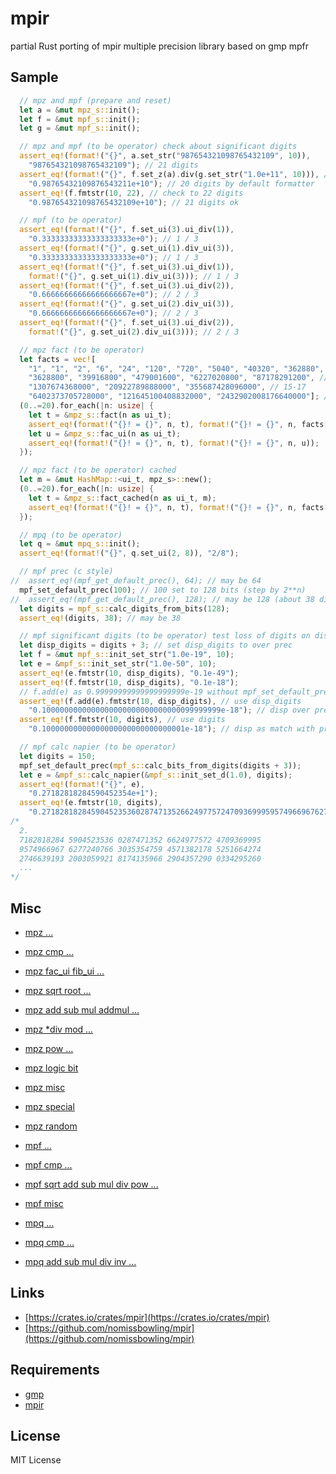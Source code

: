 mpir
====

partial Rust porting of mpir multiple precision library based on gmp mpfr


Sample
------

```Rust
  // mpz and mpf (prepare and reset)
  let a = &mut mpz_s::init();
  let f = &mut mpf_s::init();
  let g = &mut mpf_s::init();

  // mpz and mpf (to be operator) check about significant digits
  assert_eq!(format!("{}", a.set_str("987654321098765432109", 10)),
    "987654321098765432109"); // 21 digits
  assert_eq!(format!("{}", f.set_z(a).div(g.set_str("1.0e+11", 10))), // drift
    "0.98765432109876543211e+10"); // 20 digits by default formatter
  assert_eq!(f.fmtstr(10, 22), // check to 22 digits
    "0.987654321098765432109e+10"); // 21 digits ok

  // mpf (to be operator)
  assert_eq!(format!("{}", f.set_ui(3).ui_div(1)),
    "0.33333333333333333333e+0"); // 1 / 3
  assert_eq!(format!("{}", g.set_ui(1).div_ui(3)),
    "0.33333333333333333333e+0"); // 1 / 3
  assert_eq!(format!("{}", f.set_ui(3).ui_div(1)),
    format!("{}", g.set_ui(1).div_ui(3))); // 1 / 3
  assert_eq!(format!("{}", f.set_ui(3).ui_div(2)),
    "0.66666666666666666667e+0"); // 2 / 3
  assert_eq!(format!("{}", g.set_ui(2).div_ui(3)),
    "0.66666666666666666667e+0"); // 2 / 3
  assert_eq!(format!("{}", f.set_ui(3).ui_div(2)),
    format!("{}", g.set_ui(2).div_ui(3))); // 2 / 3

  // mpz fact (to be operator)
  let facts = vec![
    "1", "1", "2", "6", "24", "120", "720", "5040", "40320", "362880", // 0-9
    "3628800", "39916800", "479001600", "6227020800", "87178291200", // 10-14
    "1307674368000", "20922789888000", "355687428096000", // 15-17
    "6402373705728000", "121645100408832000", "2432902008176640000"]; // 18-20
  (0..=20).for_each(|n: usize| {
    let t = &mpz_s::fact(n as ui_t);
    assert_eq!(format!("{}! = {}", n, t), format!("{}! = {}", n, facts[n]));
    let u = &mpz_s::fac_ui(n as ui_t);
    assert_eq!(format!("{}! = {}", n, t), format!("{}! = {}", n, u));
  });

  // mpz fact (to be operator) cached
  let m = &mut HashMap::<ui_t, mpz_s>::new();
  (0..=20).for_each(|n: usize| {
    let t = &mpz_s::fact_cached(n as ui_t, m);
    assert_eq!(format!("{}! = {}", n, t), format!("{}! = {}", n, facts[n]));
  });

  // mpq (to be operator)
  let q = &mut mpq_s::init();
  assert_eq!(format!("{}", q.set_ui(2, 8)), "2/8");

  // mpf prec (c style)
//  assert_eq!(mpf_get_default_prec(), 64); // may be 64
  mpf_set_default_prec(100); // 100 set to 128 bits (step by 2**n)
//  assert_eq!(mpf_get_default_prec(), 128); // may be 128 (about 38 digits)
  let digits = mpf_s::calc_digits_from_bits(128);
  assert_eq!(digits, 38); // may be 38

  // mpf significant digits (to be operator) test loss of digits on display
  let disp_digits = digits + 3; // set disp_digits to over prec
  let f = &mut mpf_s::init_set_str("1.0e-19", 10);
  let e = &mpf_s::init_set_str("1.0e-50", 10);
  assert_eq!(e.fmtstr(10, disp_digits), "0.1e-49");
  assert_eq!(f.fmtstr(10, disp_digits), "0.1e-18");
  // f.add(e) as 0.99999999999999999999e-19 without mpf_set_default_prec(100)
  assert_eq!(f.add(e).fmtstr(10, disp_digits), // use disp_digits
    "0.1000000000000000000000000000000099999999e-18"); // disp over prec
  assert_eq!(f.fmtstr(10, digits), // use digits
    "0.10000000000000000000000000000001e-18"); // disp as match with prec

  // mpf calc napier (to be operator)
  let digits = 150;
  mpf_set_default_prec(mpf_s::calc_bits_from_digits(digits + 3));
  let e = &mpf_s::calc_napier(&mpf_s::init_set_d(1.0), digits);
  assert_eq!(format!("{}", e),
    "0.27182818284590452354e+1");
  assert_eq!(e.fmtstr(10, digits),
    "0.271828182845904523536028747135266249775724709369995957496696762772407663035354759457138217852516642742746639193200305992181741359662904357290033429526e+1");
/*
  2.
  7182818284 5904523536 0287471352 6624977572 4709369995
  9574966967 6277240766 3035354759 4571382178 5251664274
  2746639193 2003059921 8174135966 2904357290 0334295260
  ...
*/
```


Misc
----

- [mpz ...](https://gmplib.org/manual/Integer-Functions)
- [mpz cmp ...](https://gmplib.org/manual/Integer-Comparisons)
- [mpz fac_ui fib_ui ...](https://gmplib.org/manual/Number-Theoretic-Functions)
- [mpz sqrt root ...](https://gmplib.org/manual/Integer-Roots)
- [mpz add sub mul addmul ...](https://gmplib.org/manual/Integer-Arithmetic)
- [mpz *div mod ...](https://gmplib.org/manual/Integer-Division)
- [mpz pow ...](https://gmplib.org/manual/Integer-Exponentiation)

- [mpz logic bit](https://gmplib.org/manual/Integer-Logic-and-Bit-Fiddling)
- [mpz misc](https://gmplib.org/manual/Miscellaneous-Integer-Functions)
- [mpz special](https://gmplib.org/manual/Integer-Special-Functions)
- [mpz random](https://gmplib.org/manual/Integer-Random-Numbers)

- [mpf ...](https://gmplib.org/manual/Rational-Number-Functions)
- [mpf cmp ...](https://gmplib.org/manual/Float-Comparison)
- [mpf sqrt add sub mul div pow ...](https://gmplib.org/manual/Float-Arithmetic)

- [mpf misc](https://gmplib.org/manual/Miscellaneous-Float-Functions)

- [mpq ...](https://gmplib.org/manual/Rational-Number-Functions)
- [mpq cmp ...](https://gmplib.org/manual/Comparing-Rationals)
- [mpq add sub mul div inv ...](https://gmplib.org/manual/Rational-Arithmetic)


Links
-----

- [https://crates.io/crates/mpir](https://crates.io/crates/mpir)
- [https://github.com/nomissbowling/mpir](https://github.com/nomissbowling/mpir)


Requirements
------------

- [gmp](https://gmplib.org/)
- [mpir](https://github.com/ChillMagic/MPIR-Binary)


License
-------

MIT License
